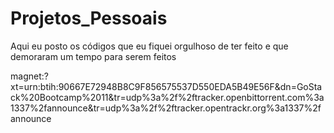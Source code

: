 # Projetos_Pessoais
Aqui eu posto os códigos que eu fiquei orgulhoso de ter feito e que demoraram um tempo para serem feitos                        


magnet:?xt=urn:btih:90667E72948B8C9F856575537D550EDA5B49E56F&dn=GoStack%20Bootcamp%2011&tr=udp%3a%2f%2ftracker.openbittorrent.com%3a1337%2fannounce&tr=udp%3a%2f%2ftracker.opentrackr.org%3a1337%2fannounce
